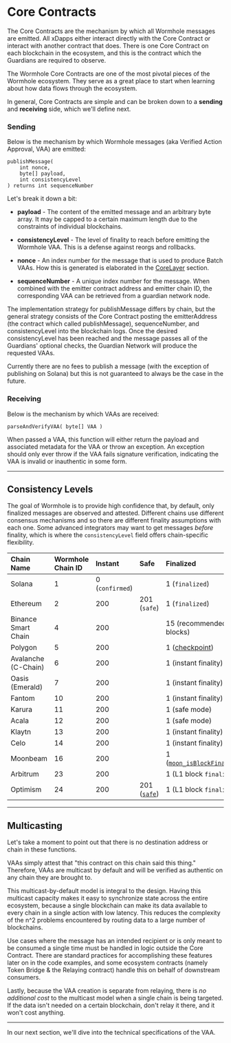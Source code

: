 # Core Contracts

The Core Contracts are the mechanism by which all Wormhole messages are emitted. All xDapps either interact directly with the Core Contract or interact with another contract that does. There is one Core Contract on each blockchain in the ecosystem, and this is the contract which the Guardians are required to observe.

The Wormhole Core Contracts are one of the most pivotal pieces of the Wormhole ecosystem. They serve as a great place to start when learning about how data flows through the ecosystem.

In general, Core Contracts are simple and can be broken down to a **sending** and **receiving** side, which we'll define next.

### Sending

Below is the mechanism by which Wormhole messages (aka Verified Action Approval, VAA) are emitted:

    publishMessage(
        int nonce,
        byte[] payload,
        int consistencyLevel
    ) returns int sequenceNumber

Let's break it down a bit:

- **payload** - The content of the emitted message and an arbitrary byte array. It may be capped to a certain maximum length due to the constraints of individual blockchains.

- **consistencyLevel** - The level of finality to reach before emitting the Wormhole VAA. This is a defense against reorgs and rollbacks.

- **nonce** - An index number for the message that is used to produce Batch VAAs. How this is generated is elaborated in the [CoreLayer](../technical/evm/coreLayer.md) section.

- **sequenceNumber** - A unique index number for the message. When combined with the emitter contract address and emitter chain ID, the corresponding VAA can be retrieved from a guardian network node.

The implementation strategy for publishMessage differs by chain, but the general strategy consists of the Core Contract posting the emitterAddress (the contract which called publishMessage), sequenceNumber, and consistencyLevel into the blockchain logs. Once the desired consistencyLevel has been reached and the message passes all of the Guardians' optional checks, the Guardian Network will produce the requested VAAs.

Currently there are no fees to publish a message (with the exception of publishing on Solana) but this is not guaranteed to always be the case in the future.

### Receiving

Below is the mechanism by which VAAs are received:

    parseAndVerifyVAA( byte[] VAA )

When passed a VAA, this function will either return the payload and associated metadata for the VAA or throw an exception. An exception should only ever throw if the VAA fails signature verification, indicating the VAA is invalid or inauthentic in some form.

---

## Consistency Levels

The goal of Wormhole is to provide high confidence that, by default, only finalized messages are observed and attested. Different chains use different consensus mechanisms and so there are different finality assumptions with each one. Some advanced integrators may want to get messages _before_ finality, which is where the `consistencyLevel` field offers chain-specific flexibility.

| Chain Name          | Wormhole Chain ID | Instant         | Safe                                                                                                     | Finalized                                                                                                               |
| :------------------ | :---------------- | :-------------- | :------------------------------------------------------------------------------------------------------- | :---------------------------------------------------------------------------------------------------------------------- |
| Solana              | 1                 | 0 (`confirmed`) |                                                                                                          | 1 (`finalized`)                                                                                                         |
| Ethereum            | 2                 | 200             | 201 (`safe`)                                                                                             | 1 (`finalized`)                                                                                                         |
| Binance Smart Chain | 4                 | 200             |                                                                                                          | 15 (recommended blocks)                                                                                                 |
| Polygon             | 5                 | 200             |                                                                                                          | 1 ([checkpoint](https://wiki.polygon.technology/docs/pos/heimdall/checkpoint/))                                         |
| Avalanche (C-Chain) | 6                 | 200             |                                                                                                          | 1 (instant finality)                                                                                                    |
| Oasis (Emerald)     | 7                 | 200             |                                                                                                          | 1 (instant finality)                                                                                                    |
| Fantom              | 10                | 200             |                                                                                                          | 1 (instant finality)                                                                                                    |
| Karura              | 11                | 200             |                                                                                                          | 1 (safe mode)                                                                                                           |
| Acala               | 12                | 200             |                                                                                                          | 1 (safe mode)                                                                                                           |
| Klaytn              | 13                | 200             |                                                                                                          | 1 (instant finality)                                                                                                    |
| Celo                | 14                | 200             |                                                                                                          | 1 (instant finality)                                                                                                    |
| Moonbeam            | 16                | 200             |                                                                                                          | 1 ([`moon_isBlockFinalized`](https://docs.moonbeam.network/builders/build/moonbeam-custom-api/#finality-rpc-endpoints)) |
| Arbitrum            | 23                | 200             |                                                                                                          | 1 (L1 block `finalized`)                                                                                                |
| Optimism            | 24                | 200             | 201 ([`safe`](https://community.optimism.io/docs/developers/bedrock/differences/#chain-reorganizations)) | 1 (L1 block `finalized`)                                                                                                |

---

## Multicasting

Let's take a moment to point out that there is no destination address or chain in these functions.

VAAs simply attest that "this contract on this chain said this thing." Therefore, VAAs are multicast by default and will be verified as authentic on any chain they are brought to.

This multicast-by-default model is integral to the design. Having this multicast capacity makes it easy to synchronize state across the entire ecosystem, because a single blockchain can make its data available to every chain in a single action with low latency. This reduces the complexity of the n^2 problems encountered by routing data to a large number of blockchains.

Use cases where the message has an intended recipient or is only meant to be consumed a single time must be handled in logic outside the Core Contract. There are standard practices for accomplishing these features later on in the code examples, and some ecosystem contracts (namely Token Bridge & the Relaying contract) handle this on behalf of downstream consumers.

Lastly, because the VAA creation is separate from relaying, there is _no additional cost_ to the multicast model when a single chain is being targeted. If the data isn't needed on a certain blockchain, don't relay it there, and it won't cost anything.

---

In our next section, we'll dive into the technical specifications of the VAA.

